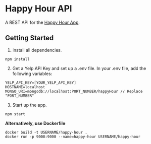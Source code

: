 # Happy Hour API

A REST API for the [Happy Hour App](https://github.com/quangChe/happy-hour).

## Getting Started

1. Install all dependencies.
 
```
npm install
```
 
2. Get a Yelp API Key and set up a .env file. In your .env file, add the following variables:

```
YELP_API_KEY=[YOUR_YELP_API_KEY]
HOSTNAME=localhost 
MONGO_URI=mongodb://localhost:PORT_NUMBER/happyHour // Replace "PORT_NUMBER"
```

3. Start up the app.

```
npm start 
```

**Alternatively, use Dockerfile**

```
docker build -t USERNAME/happy-hour .
docker run -p 9000:9000 --name=happy-hour USERNAME/happy-hour
```

